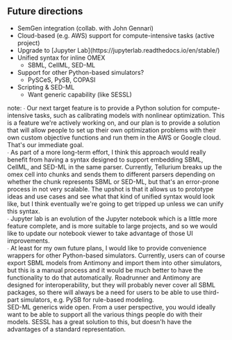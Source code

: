 ##  Future directions

<ul>
  <li> SemGen integration (collab. with John Gennari) </li>
  <li> Cloud-based (e.g. AWS) support for compute-intensive tasks (active project) </li>
  <li class="fragment"> Upgrade to [Jupyter Lab](https://jupyterlab.readthedocs.io/en/stable/) </li>
  <li class="fragment"> Unified syntax for inline OMEX
    <ul>
      <li> SBML, CellML, SED-ML </li>
    </ul>
  </li>
  <li class="fragment"> Support for other Python-based simulators?
    <ul>
      <li> PySCeS, PySB, COPASI </li>
    </ul>
  </li>
  <li class="fragment"> Scripting &amp; SED-ML
    <ul>
      <li> Want generic capability (like SESSL) </li>
    </ul>
  </li>
</ul>

note:
    ∙ Our next target feature is to provide a Python solution for compute-intensive tasks, such as
    calibrating models with nonlinear optimization. This is a feature we're actively working on,
    and our plan is to provide a solution that will allow people to set up their own optimization
    problems with their own custom objective functions and run them in the AWS or Google cloud.
    That's our immediate goal.
    <br/>
    ∙ As part of a more long-term effort, I think this approach would really benefit from having
    a syntax designed to support embedding SBML, CellML, and SED-ML in the same parser.
    Currently, Tellurium breaks up the omex cell into chunks and sends them to different parsers depending
    on whether the chunk represents SBML or SED-ML, but that's an error-prone process in not very scalable.
    The upshot is that it allows us to prototype ideas and use cases and see what that kind of unified
    syntax would look like, but I think eventually we're going to get tripped up unless we can
    unify this syntax.
    <br/>
    ∙ Jupyter lab is an evolution of the Jupyter notebook which is a little more feature complete,
    and is more suitable to large projects, and so we would like to update our notebook viewer to take
    advantage of those UI improvements.
    <br/>
    ∙ At least for my own future plans, I would like to provide convenience wrappers for other Python-based simulators.
    Currently, users can of course export SBML models from Antimony and import them into other simulators,
    but this is a manual process and it would be much better to have the functionality to do that automatically.
    Roadrunner and Antimony are designed for interoperability, but they will probably
    never cover all SBML packages, so there will always be a need for users to be able to use
    third-part simulators, e.g. PySB for rule-based modeling.
    <br/>
    SED-ML generics wide open. From a user perspective, you would ideally
    want to be able to support all the various things people do with their models.
    SESSL has a great solution to this, but doesn'h have the advantages of a standard representation.
